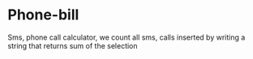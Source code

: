 # Phone-bill
Sms, phone call calculator, we count all sms, calls inserted by writing a string that returns sum of the selection
